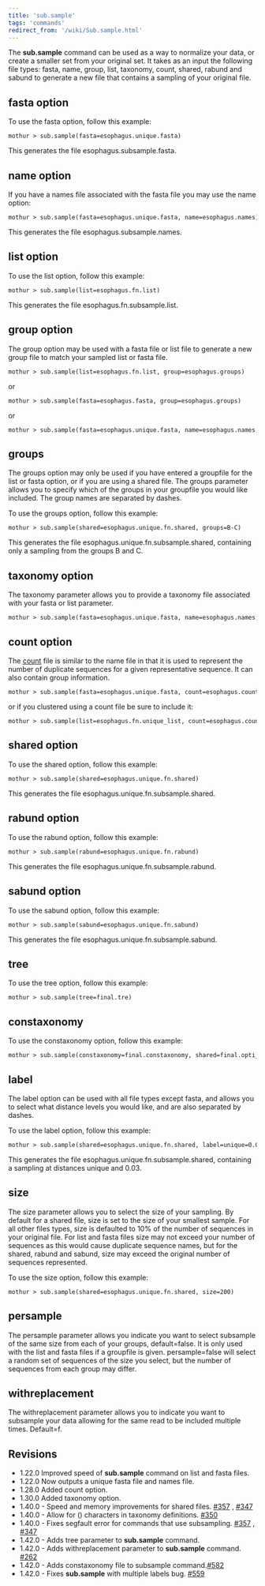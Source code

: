 ```yaml
---
title: 'sub.sample'
tags: 'commands'
redirect_from: '/wiki/Sub.sample.html'
---
```

The **sub.sample** command can be used as a way to
normalize your data, or create a smaller set from your original set. It
takes as an input the following file types: fasta, name, group, list,
taxonomy, count, shared, rabund and sabund to generate a new file that
contains a sampling of your original file.


## fasta option

To use the fasta option, follow this example:

    mothur > sub.sample(fasta=esophagus.unique.fasta)

This generates the file esophagus.subsample.fasta.

## name option

If you have a names file associated with the fasta file you may use the
name option:

    mothur > sub.sample(fasta=esophagus.unique.fasta, name=esophagus.names)

This generates the file esophagus.subsample.names.

## list option

To use the list option, follow this example:

    mothur > sub.sample(list=esophagus.fn.list)

This generates the file esophagus.fn.subsample.list.

## group option

The group option may be used with a fasta file or list file to generate
a new group file to match your sampled list or fasta file.

    mothur > sub.sample(list=esophagus.fn.list, group=esophagus.groups)

or

    mothur > sub.sample(fasta=esophagus.fasta, group=esophagus.groups)

or

    mothur > sub.sample(fasta=esophagus.unique.fasta, name=esophagus.names, group=esophagus.groups)

## groups

The groups option may only be used if you have entered a groupfile for
the list or fasta option, or if you are using a shared file. The groups
parameter allows you to specify which of the groups in your groupfile
you would like included. The group names are separated by dashes.

To use the groups option, follow this example:

    mothur > sub.sample(shared=esophagus.unique.fn.shared, groups=B-C)

This generates the file esophagus.unique.fn.subsample.shared, containing
only a sampling from the groups B and C.

## taxonomy option

The taxonomy parameter allows you to provide a taxonomy file associated
with your fasta or list parameter.

    mothur > sub.sample(fasta=esophagus.unique.fasta, name=esophagus.names, taxonomy=esophagus.rdp.taxonomy)

## count option

The [ count](Count_File) file is similar to the name file in
that it is used to represent the number of duplicate sequences for a
given representative sequence. It can also contain group information.

    mothur > sub.sample(fasta=esophagus.unique.fasta, count=esophagus.count_table)

or if you clustered using a count file be sure to include it:

    mothur > sub.sample(list=esophagus.fn.unique_list, count=esophagus.count_table)

## shared option

To use the shared option, follow this example:

    mothur > sub.sample(shared=esophagus.unique.fn.shared)

This generates the file esophagus.unique.fn.subsample.shared.

## rabund option

To use the rabund option, follow this example:

    mothur > sub.sample(rabund=esophagus.unique.fn.rabund)

This generates the file esophagus.unique.fn.subsample.rabund.

## sabund option

To use the sabund option, follow this example:

    mothur > sub.sample(sabund=esophagus.unique.fn.sabund)

This generates the file esophagus.unique.fn.subsample.sabund.

## tree

To use the tree option, follow this example:

    mothur > sub.sample(tree=final.tre)

## constaxonomy

To use the constaxonomy option, follow this example:

    mothur > sub.sample(constaxonomy=final.constaxonomy, shared=final.opti_mcc.shared)

## label

The label option can be used with all file types except fasta, and
allows you to select what distance levels you would like, and are also
separated by dashes.

To use the label option, follow this example:

    mothur > sub.sample(shared=esophagus.unique.fn.shared, label=unique=0.03)

This generates the file esophagus.unique.fn.subsample.shared, containing
a sampling at distances unique and 0.03.

## size

The size parameter allows you to select the size of your sampling. By
default for a shared file, size is set to the size of your smallest
sample. For all other files types, size is defaulted to 10% of the
number of sequences in your original file. For list and fasta files size
may not exceed your number of sequences as this would cause duplicate
sequence names, but for the shared, rabund and sabund, size may exceed
the original number of sequences represented.

To use the size option, follow this example:

    mothur > sub.sample(shared=esophagus.unique.fn.shared, size=200)

## persample

The persample parameter allows you indicate you want to select subsample
of the same size from each of your groups, default=false. It is only
used with the list and fasta files if a groupfile is given.
persample=false will select a random set of sequences of the size you
select, but the number of sequences from each group may differ.

## withreplacement

The withreplacement parameter allows you to indicate you want to
subsample your data allowing for the same read to be included multiple
times. Default=f.

## Revisions

-   1.22.0 Improved speed of **sub.sample** command on list and fasta files.
-   1.22.0 Now outputs a unique fasta file and names file.
-   1.28.0 Added count option.
-   1.30.0 Added taxonomy option.
-   1.40.0 - Speed and memory improvements for shared files.
    [\#357](https://github.com/mothur/mothur/issues/357) ,
    [\#347](https://github.com/mothur/mothur/issues/347)
-   1.40.0 - Allow for () characters in taxonomy definitions.
    [\#350](https://github.com/mothur/mothur/issues/350)
-   1.40.0 - Fixes segfault error for commands that use subsampling.
    [\#357](https://github.com/mothur/mothur/issues/357) ,
    [\#347](https://github.com/mothur/mothur/issues/347)
-   1.42.0 - Adds tree parameter to **sub.sample** command.
-   1.42.0 - Adds withreplacement parameter to **sub.sample** command.
    [\#262](https://github.com/mothur/mothur/issues/262)
-   1.42.0 - Adds constaxonomy file to subsample
    command.[\#582](https://github.com/mothur/mothur/issues/582)
-   1.42.0 - Fixes **sub.sample** with multiple labels bug.
    [\#559](https://github.com/mothur/mothur/issues/559)


